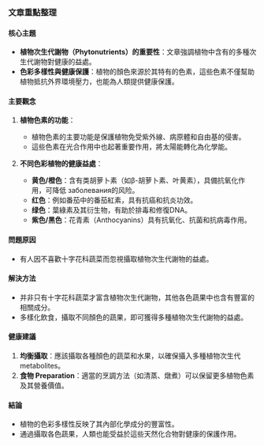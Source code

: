 ### 文章重點整理

#### 核心主題
- **植物次生代謝物（Phytonutrients）的重要性**：文章強調植物中含有的多種次生代謝物對健康的益處。
- **色彩多樣性與健康保護**：植物的顏色來源於其特有的色素，這些色素不僅幫助植物抵抗外界環境壓力，也能為人類提供健康保護。

#### 主要觀念
1. **植物色素的功能**：
   - 植物色素的主要功能是保護植物免受紫外線、病原體和自由基的侵害。
   - 這些色素在光合作用中也起著重要作用，將太陽能轉化為化學能。

2. **不同色彩植物的健康益處**：
   - **黄色/橙色**：含有类胡萝卜素（如β-胡萝卜素、叶黄素），具備抗氧化作用，可降低 заболевания的风险。
   - **红色**：例如番茄中的番茄紅素，具有抗癌和抗炎功效。
   - **绿色**：葉綠素及其衍生物，有助於排毒和修復DNA。
   - **紫色/黑色**：花青素（Anthocyanins）具有抗氧化、抗菌和抗病毒作用。

#### 問題原因
- 有人因不喜歡十字花科蔬菜而忽視攝取植物次生代謝物的益處。

#### 解決方法
- 并非只有十字花科蔬菜才富含植物次生代謝物，其他各色蔬果中也含有豐富的相關成分。
- 多樣化飲食，攝取不同顏色的蔬果，即可獲得多種植物次生代謝物的益處。

#### 健康建議
1. **均衡攝取**：應該攝取各種顏色的蔬菜和水果，以確保攝入多種植物次生代 metabolites。
2. **食物 Preparation**：適當的烹調方法（如清蒸、燉煮）可以保留更多植物色素及其營養價值。

#### 結論
- 植物的色彩多樣性反映了其內部化學成分的豐富性。
- 通過攝取各色蔬果，人類也能受益於這些天然化合物對健康的保護作用。